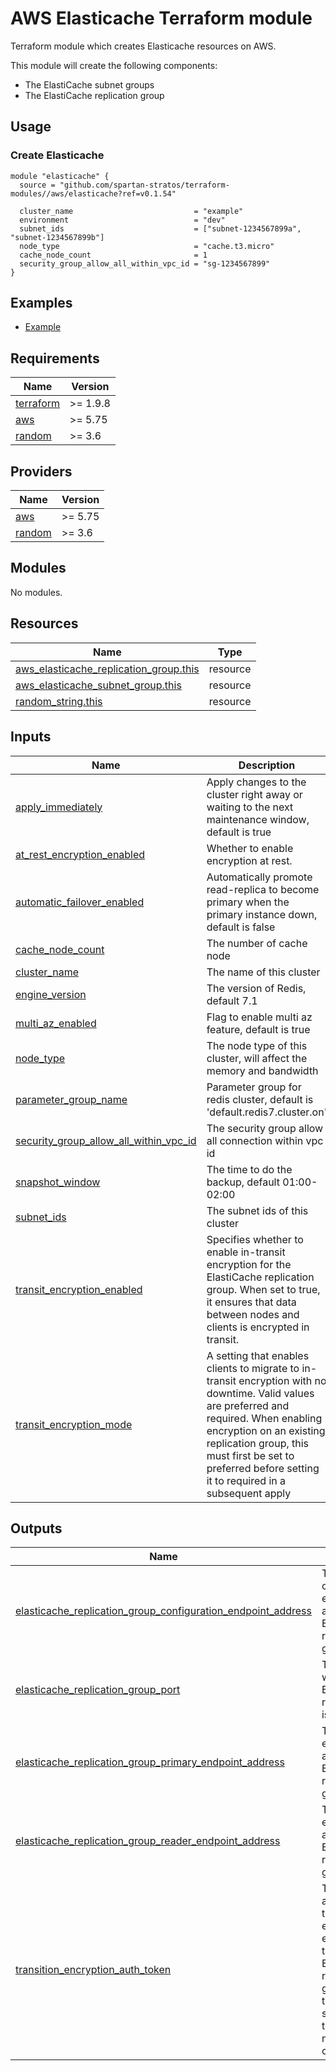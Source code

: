 # AWS Elasticache Terraform module

Terraform module which creates Elasticache resources on AWS.

This module will create the following components:

- The ElastiCache subnet groups
- The ElastiCache replication group

## Usage

### Create Elasticache

```hcl
module "elasticache" {
  source = "github.com/spartan-stratos/terraform-modules//aws/elasticache?ref=v0.1.54"

  cluster_name                           = "example"
  environment                            = "dev"
  subnet_ids                             = ["subnet-1234567899a", "subnet-1234567899b"]
  node_type                              = "cache.t3.micro"
  cache_node_count                       = 1
  security_group_allow_all_within_vpc_id = "sg-1234567899"
}
```

## Examples

- [Example](./examples/complete/)

<!-- BEGIN_TF_DOCS -->

## Requirements

| Name                                                                      | Version  |
|---------------------------------------------------------------------------|----------|
| <a name="requirement_terraform"></a> [terraform](#requirement\_terraform) | >= 1.9.8 |
| <a name="requirement_aws"></a> [aws](#requirement\_aws)                   | >= 5.75  |
| <a name="requirement_random"></a> [random](#requirement\_random)          | >= 3.6   |

## Providers

| Name                                                       | Version |
|------------------------------------------------------------|---------|
| <a name="provider_aws"></a> [aws](#provider\_aws)          | >= 5.75 |
| <a name="provider_random"></a> [random](#provider\_random) | >= 3.6  |

## Modules

No modules.

## Resources

| Name                                                                                                                                                | Type     |
|-----------------------------------------------------------------------------------------------------------------------------------------------------|----------|
| [aws_elasticache_replication_group.this](https://registry.terraform.io/providers/hashicorp/aws/latest/docs/resources/elasticache_replication_group) | resource |
| [aws_elasticache_subnet_group.this](https://registry.terraform.io/providers/hashicorp/aws/latest/docs/resources/elasticache_subnet_group)           | resource |
| [random_string.this](https://registry.terraform.io/providers/hashicorp/random/latest/docs/resources/string)                                         | resource |

## Inputs

| Name                                                                                                                                                             | Description                                                                                                                                                                        | Type           | Default                       | Required |
|------------------------------------------------------------------------------------------------------------------------------------------------------------------|------------------------------------------------------------------------------------------------------------------------------------------------------------------------------------|----------------|-------------------------------|:--------:|
| <a name="input_apply_immediately"></a> [apply\_immediately](#input\_apply\_immediately)                                                                          | Apply changes to the cluster right away or waiting to the next maintenance window, default is true                                                                                 | `bool`         | `true`                        |    no    |
| <a name="input_at_rest_encryption_enabled"></a> [at\_rest\_encryption\_enabled](#input\_at\_rest\_encryption\_enabled)                                           | Whether to enable encryption at rest.                                                                                                                                              | `bool`         | `false`                       |    no    |
| <a name="input_automatic_failover_enabled"></a> [automatic\_failover\_enabled](#input\_automatic\_failover\_enabled)                                             | Automatically promote read-replica to become primary when the primary instance down, default is false                                                                              | `bool`         | `false`                       |    no    |
| <a name="input_cache_node_count"></a> [cache\_node\_count](#input\_cache\_node\_count)                                                                           | The number of cache node                                                                                                                                                           | `number`       | n/a                           |   yes    |
| <a name="input_cluster_name"></a> [cluster\_name](#input\_cluster\_name)                                                                                         | The name of this cluster                                                                                                                                                           | `string`       | n/a                           |   yes    |
| <a name="input_engine_version"></a> [engine\_version](#input\_engine\_version)                                                                                   | The version of Redis, default 7.1                                                                                                                                                  | `string`       | `"7.1"`                       |    no    |
| <a name="input_multi_az_enabled"></a> [multi\_az\_enabled](#input\_multi\_az\_enabled)                                                                           | Flag to enable multi az feature, default is true                                                                                                                                   | `bool`         | `false`                       |    no    |
| <a name="input_node_type"></a> [node\_type](#input\_node\_type)                                                                                                  | The node type of this cluster, will affect the memory and bandwidth                                                                                                                | `string`       | n/a                           |   yes    |
| <a name="input_parameter_group_name"></a> [parameter\_group\_name](#input\_parameter\_group\_name)                                                               | Parameter group for redis cluster, default is 'default.redis7.cluster.on'                                                                                                          | `string`       | `"default.redis7.cluster.on"` |    no    |
| <a name="input_security_group_allow_all_within_vpc_id"></a> [security\_group\_allow\_all\_within\_vpc\_id](#input\_security\_group\_allow\_all\_within\_vpc\_id) | The security group allow all connection within vpc id                                                                                                                              | `string`       | n/a                           |   yes    |
| <a name="input_snapshot_window"></a> [snapshot\_window](#input\_snapshot\_window)                                                                                | The time to do the backup, default 01:00-02:00                                                                                                                                     | `string`       | `"01:00-02:00"`               |    no    |
| <a name="input_subnet_ids"></a> [subnet\_ids](#input\_subnet\_ids)                                                                                               | The subnet ids of this cluster                                                                                                                                                     | `list(string)` | n/a                           |   yes    |
| <a name="input_transit_encryption_enabled"></a> [transit\_encryption\_enabled](#input\_transit\_encryption\_enabled)                                             | Specifies whether to enable in-transit encryption for the ElastiCache replication group. When set to true, it ensures that data between nodes and clients is encrypted in transit. | `bool`         | `false`                       |    no    |
| <a name="input_transit_encryption_mode"></a> [transit\_encryption\_mode](#input\_transit\_encryption\_mode) | A setting that enables clients to migrate to in-transit encryption with no downtime. Valid values are preferred and required. When enabling encryption on an existing replication group, this must first be set to preferred before setting it to required in a subsequent apply | `string` | `null` | no |

## Outputs

| Name                                                                                                                                                                                                                               | Description                                                                                                                                                                     |
|------------------------------------------------------------------------------------------------------------------------------------------------------------------------------------------------------------------------------------|---------------------------------------------------------------------------------------------------------------------------------------------------------------------------------|
| <a name="output_elasticache_replication_group_configuration_endpoint_address"></a> [elasticache\_replication\_group\_configuration\_endpoint\_address](#output\_elasticache\_replication\_group\_configuration\_endpoint\_address) | The configuration endpoint address of the ElastiCache replication group.                                                                                                        |
| <a name="output_elasticache_replication_group_port"></a> [elasticache\_replication\_group\_port](#output\_elasticache\_replication\_group\_port)                                                                                   | The port on which the ElastiCache replication group is accessible.                                                                                                              |
| <a name="output_elasticache_replication_group_primary_endpoint_address"></a> [elasticache\_replication\_group\_primary\_endpoint\_address](#output\_elasticache\_replication\_group\_primary\_endpoint\_address)                   | The primary endpoint address of the ElastiCache replication group.                                                                                                              |
| <a name="output_elasticache_replication_group_reader_endpoint_address"></a> [elasticache\_replication\_group\_reader\_endpoint\_address](#output\_elasticache\_replication\_group\_reader\_endpoint\_address)                      | The reader endpoint address of the ElastiCache replication group.                                                                                                               |
| <a name="output_transition_encryption_auth_token"></a> [transition\_encryption\_auth\_token](#output\_transition\_encryption\_auth\_token)                                                                                         | The authentication token for enabling encryption in transit for the ElastiCache replication group. This token is used to secure client-to-node and node-to-node communications. |

<!-- END_TF_DOCS -->